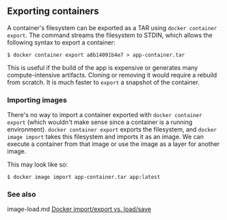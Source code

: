 ## Exporting containers

A container's filesystem can be exported as a TAR using `docker container export`. The command streams the filesystem
to STDIN, which allows the following syntax to export a container:

```shell script
$ docker container export a8b14091b4e7 > app-container.tar
``` 

This is useful if the build of the app is expensive or generates many compute-intensive artifacts. Cloning or removing
it would require a rebuild from scratch. It is much faster to `export` a snapshot of the container.

 ### Importing images
 
There's no way to import a container exported with `docker container export` (which wouldn't make sense since a
container is a running environment). `docker container export` exports the filesystem, and `docker image import`
takes this filesystem and imports it as an image. We can execute a container from that image or use the image as a
layer for another image. 

This may look like so:

 ```shell script
$ docker image import app-container.tar app:latest
```

### See also
image-load.md
[Docker import/export vs. load/save](https://pspdfkit.com/blog/2019/docker-import-export-vs-load-save/)
